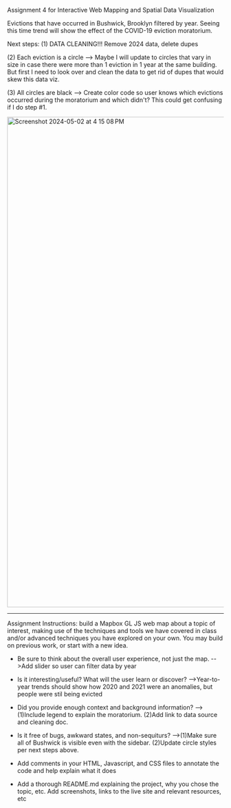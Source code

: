 Assignment 4 for Interactive Web Mapping and Spatial Data Visualization

Evictions that have occurred in Bushwick, Brooklyn filtered by year. Seeing this time trend will show the effect of the COVID-19 eviction moratorium.

Next steps: 
(1) DATA CLEANING!!! Remove 2024 data, delete dupes

(2) Each eviction is a circle --> Maybe I will update to circles that vary in size in case there were more than 1 eviction in 1 year at the same building. But first I need to look over and clean the data to get rid of dupes that would skew this data viz.

(3) All circles are black --> Create color code so user knows which evictions occurred during the moratorium and which didn't? This could get confusing if I do step #1.

<img width="1139" alt="Screenshot 2024-05-02 at 4 15 08 PM" src="https://github.com/monica-millay/assignment-4/assets/165329154/0d4d424c-5a9a-44a2-977d-61287c90bb82">


***

Assignment Instructions: build a Mapbox GL JS web map about a topic of interest, making use of the techniques and tools we have covered in class and/or advanced techniques you have explored on your own.  You may build on previous work, or start with a new idea.  

* Be sure to think about the overall user experience, not just the map.
    -->Add slider so user can filter data by year

* Is it interesting/useful?  What will the user learn or discover?
    -->Year-to-year trends should show how 2020 and 2021 were an anomalies, but people were stil being evicted

* Did you provide enough context and background information?
    -->(1)Include legend to explain the moratorium. (2)Add link to data source and cleaning doc.

* Is it free of bugs, awkward states, and non-sequiturs?
    -->(1)Make sure all of Bushwick is visible even with the sidebar. (2)Update circle styles per next steps above.

* Add comments in your HTML, Javascript, and CSS files to annotate the code and help explain what it does

* Add a thorough README.md explaining the project, why you chose the topic, etc.  Add screenshots, links to the live site and relevant resources, etc